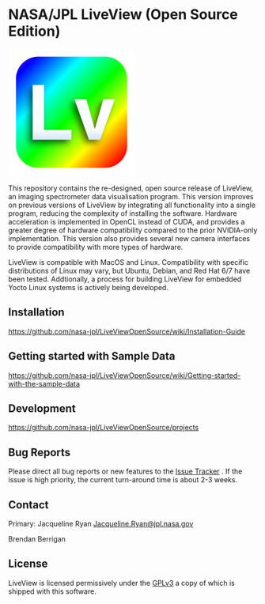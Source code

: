 # NASA/JPL LiveView (Open Source Edition)
<img src="images/icon.png" alt="LiveView-icon" width="256"/>

This repository contains the re-designed, open source release of LiveView, an imaging spectrometer data visualisation program. This version improves on previous versions of LiveView by integrating all functionality into a single program, reducing the complexity of installing the software. Hardware acceleration is implemented in OpenCL instead of CUDA, and provides a greater degree of hardware compatibility compared to the prior NVIDIA-only implementation. This version also provides several new camera interfaces to provide compatibility with more types of hardware.

LiveView is compatible with MacOS and Linux. Compatibility with specific distributions of Linux may vary, but Ubuntu, Debian, and Red Hat 6/7 have been tested. Addtionally, a process for building LiveView for embedded Yocto Linux systems is actively being developed.

## Installation
https://github.com/nasa-jpl/LiveViewOpenSource/wiki/Installation-Guide



## Getting started with Sample Data
https://github.com/nasa-jpl/LiveViewOpenSource/wiki/Getting-started-with-the-sample-data


## Development
https://github.com/nasa-jpl/LiveViewOpenSource/projects

## Bug Reports
Please direct all bug reports or new features to the [Issue Tracker](https://github.com/nasa-jpl/LiveViewOpenSource/issues) . If the issue is high priority, the current turn-around time is about 2-3 weeks.

## Contact
Primary: Jacqueline Ryan [Jacqueline.Ryan@jpl.nasa.gov](mailto:Jacqueline.Ryan@jpl.nasa.gov)

Brendan Berrigan

## License
LiveView is licensed permissively under the [GPLv3](https://www.gnu.org/licenses/gpl-3.0.en.html) a copy of which is shipped with this software.
